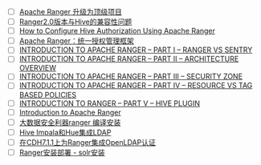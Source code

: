 
- [ ] [Apache Ranger 升级为顶级项目](https://www.infoq.cn/article/2017/03/apache-ranger-top-level-project)
- [ ] [Ranger2.0版本与Hive的兼容性问题](https://mp.weixin.qq.com/s/6VNNeUF4msFqc8OK2fG8Nw)
- [ ] [How to Configure Hive Authorization Using Apache Ranger](https://www.thegeekdiary.com/how-to-configure-hive-authorization-using-apache-ranger/)
- [ ] [Apache Ranger：统一授权管理框架](https://ieevee.com/tech/2016/05/12/ranger.html)
- [ ] [INTRODUCTION TO APACHE RANGER – PART I – RANGER VS SENTRY](https://cloudera.ericlin.me/2020/01/introduction-to-apache-ranger-part-i/)
- [ ] [INTRODUCTION TO APACHE RANGER – PART II – ARCHITECTURE OVERVIEW](https://cloudera.ericlin.me/2020/01/introduction-to-apache-ranger-part-ii/)
- [ ] [INTRODUCTION TO APACHE RANGER – PART III – SECURITY ZONE](https://cloudera.ericlin.me/2020/01/introduction-to-apache-ranger-part-iii/)
- [ ] [INTRODUCTION TO APACHE RANGER – PART IV – RESOURCE VS TAG BASED POLICIES](https://cloudera.ericlin.me/2020/03/introduction-to-apache-ranger-part-iv-resource-vs-tag-based-policies/)
- [ ] [INTRODUCTION TO RANGER – PART V – HIVE PLUGIN](https://cloudera.ericlin.me/2020/05/introduction-to-ranger-part-v-hive-plugin/)
- [ ] [Introduction to Apache Ranger](https://privacera.com/an-introduction-to-apache-ranger/)
- [ ] [大数据安全利器ranger 编译安装](https://mp.weixin.qq.com/s/16ehPbKA7qV1IATxJZZk9g)
- [ ] [Hive Impala和Hue集成LDAP](https://mp.weixin.qq.com/s/ICVjeI66m7ex5CeIN1uUrw)
- [ ] [在CDH7.1.1上为Ranger集成OpenLDAP认证](https://mp.weixin.qq.com/s/2lIkM2S5u8N_ZVJz0-Plkw)
- [ ] [Ranger安装部署 - solr安装](https://www.cnblogs.com/swordfall/p/11967385.html)
